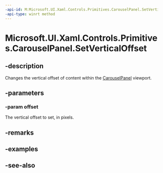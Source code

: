 ```yaml
---
-api-id: M:Microsoft.UI.Xaml.Controls.Primitives.CarouselPanel.SetVerticalOffset(System.Double)
-api-type: winrt method
---
```


<!-- Method syntax
public void SetVerticalOffset(System.Double offset)
-->

# Microsoft.UI.Xaml.Controls.Primitives.CarouselPanel.SetVerticalOffset

## -description
Changes the vertical offset of content within the [CarouselPanel](carouselpanel.md) viewport.

## -parameters
### -param offset
The vertical offset to set, in pixels.

## -remarks

## -examples

## -see-also
